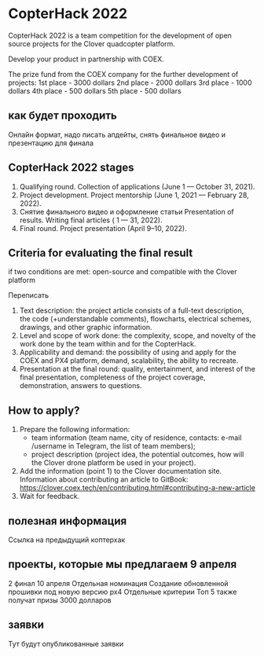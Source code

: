 # CopterHack 2022

CopterHack 2022 is a team competition for the development of open source projects for the Clover quadcopter platform.

Develop your product in partnership with COEX. 

The prize fund from the COEX company for the further development of projects:
1st place - 3000 dollars
2nd place - 2000 dollars
3rd place - 1000 dollars
4th place - 500 dollars
5th place - 500 dollars

## как будет проходить

Онлайн формат, надо писать апдейты, снять финальное видео и презентацию для финала

## CopterHack 2022 stages

1. Qualifying round. Collection of applications (June 1 — October 31, 2021).
2. Project development. Project mentorship (June 1, 2021 — February 28, 2022).
3. Снятие финального видео и оформление статьи Presentation of results. Writing final articles ( 1 — 31, 2022).
4. Final round. Project presentation (April 9–10, 2022).

## Сriteria for evaluating the final result

if two conditions are met: open-source and compatible with the Clover platform

Переписать 
1. Text description: the project article consists of a full-text description, the code (+understandable comments), flowcharts, electrical schemes, drawings, and other graphic information.
2. Level and scope of work done: the complexity, scope, and novelty of the work done by the team within and for the CopterHack.
3. Аpplicability and demand: the possibility of using and apply for the COEX and PX4 platform, demand, scalability, the ability to recreate.
4. Presentation at the final round: quality, entertainment, and interest of the final presentation, completeness of the project coverage, demonstration, answers to questions. 

## How to apply?

1. Prepare the following information:
     * team information (team name, city of residence, contacts: e-mail /username in Telegram, the list of team members);
     * project description (project idea, the potential outcomes, how will the Clover drone platform be used in your project).
2. Add the information (point 1) to the Clover documentation site. Information about contributing an article to GitBook: https://clover.coex.tech/en/contributing.html#contributing-a-new-article 
3. Wait for feedback.

## полезная информация
Ссылка на предыдущий коптерхак

## проекты, которые мы предлагаем 9 апреля 
2 финал 10 апреля
Отдельная номинация 
Создание обновленной прошивки под новую версию px4
Отдельные критерии
Топ 5 также получат призы 3000 долларов 

## заявки
Тут будут опубликованные заявки


